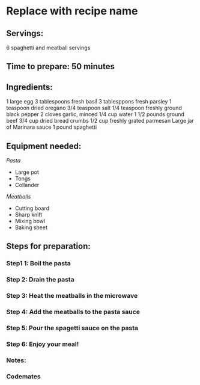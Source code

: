 # Replace with recipe name

## Servings: 
6 spaghetti and meatball servings

## Time to prepare: 50 minutes

## Ingredients:
1 large egg
3 tablespoons fresh basil 
3 tablesppons fresh parsley
1 teaspoon dried oregano
3/4 teaspoon salt 
1/4 teaspoon freshly ground black pepper
2 cloves garlic, minced
1/4 cup water
1 1/2 pounds ground beef
3/4 cup dried bread crumbs 
1/2 cup freshly grated parmesan 
Large jar of Marinara sauce 
1 pound spaghetti 

## Equipment needed:
*Pasta*
- Large pot
- Tongs
- Collander

*Meatballs*
- Cutting board
- Sharp knift
- Mixing bowl
- Baking sheet

## Steps for preparation:
### Step1 1: Boil the pasta

### Step 2: Drain the pasta 

### Step 3: Heat the meatballs in the microwave

### Step 4: Add the meatballs to the pasta sauce 

### Step 5: Pour the spagetti sauce on the pasta

### Step 6: Enjoy your meal! 


### Notes:



### Codemates #
